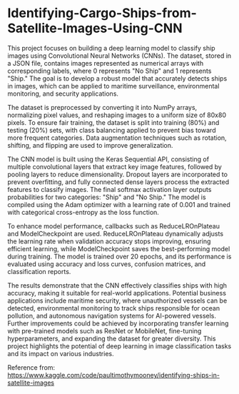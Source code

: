 # Identifying-Cargo-Ships-from-Satellite-Images-Using-CNN

This project focuses on building a deep learning model to classify ship images using Convolutional Neural Networks (CNNs). The dataset, stored in a JSON file, contains images represented as numerical arrays with corresponding labels, where 0 represents "No Ship" and 1 represents "Ship." The goal is to develop a robust model that accurately detects ships in images, which can be applied to maritime surveillance, environmental monitoring, and security applications.

The dataset is preprocessed by converting it into NumPy arrays, normalizing pixel values, and reshaping images to a uniform size of 80x80 pixels. To ensure fair training, the dataset is split into training (80%) and testing (20%) sets, with class balancing applied to prevent bias toward more frequent categories. Data augmentation techniques such as rotation, shifting, and flipping are used to improve generalization.

The CNN model is built using the Keras Sequential API, consisting of multiple convolutional layers that extract key image features, followed by pooling layers to reduce dimensionality. Dropout layers are incorporated to prevent overfitting, and fully connected dense layers process the extracted features to classify images. The final softmax activation layer outputs probabilities for two categories: "Ship" and "No Ship." The model is compiled using the Adam optimizer with a learning rate of 0.001 and trained with categorical cross-entropy as the loss function.

To enhance model performance, callbacks such as ReduceLROnPlateau and ModelCheckpoint are used. ReduceLROnPlateau dynamically adjusts the learning rate when validation accuracy stops improving, ensuring efficient learning, while ModelCheckpoint saves the best-performing model during training. The model is trained over 20 epochs, and its performance is evaluated using accuracy and loss curves, confusion matrices, and classification reports.

The results demonstrate that the CNN effectively classifies ships with high accuracy, making it suitable for real-world applications. Potential business applications include maritime security, where unauthorized vessels can be detected, environmental monitoring to track ships responsible for ocean pollution, and autonomous navigation systems for AI-powered vessels. Further improvements could be achieved by incorporating transfer learning with pre-trained models such as ResNet or MobileNet, fine-tuning hyperparameters, and expanding the dataset for greater diversity. This project highlights the potential of deep learning in image classification tasks and its impact on various industries.

Reference from: 
https://www.kaggle.com/code/paultimothymooney/identifying-ships-in-satellite-images
